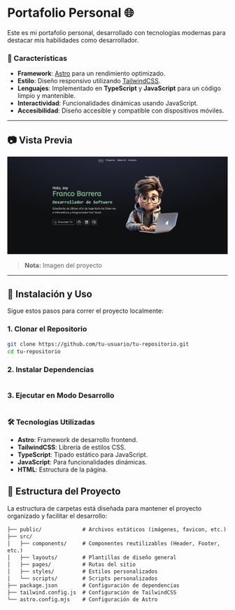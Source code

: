 # Portafolio Personal 🌐

Este es mi portafolio personal, desarrollado con tecnologías modernas para destacar mis habilidades como desarrollador.

### 🌟 Características

- **Framework**: [Astro](https://astro.build/) para un rendimiento optimizado.
- **Estilo**: Diseño responsivo utilizando [TailwindCSS](https://tailwindcss.com/).
- **Lenguajes**: Implementado en **TypeScript** y **JavaScript** para un código limpio y mantenible.
- **Interactividad**: Funcionalidades dinámicas usando JavaScript.
- **Accesibilidad**: Diseño accesible y compatible con dispositivos móviles.

---

## 📷 Vista Previa

![Vista previa del portafolio](./public/images/photoPortfolio.png)

> **Nota:** Imagen del proyecto

---

## 🚀 Instalación y Uso

Sigue estos pasos para correr el proyecto localmente:

### 1. Clonar el Repositorio

```bash
git clone https://github.com/tu-usuario/tu-repositorio.git
cd tu-repositorio
```

### 2. Instalar Dependencias

```npm install

```

### 3. Ejecutar en Modo Desarrollo

```npm run dev

```

### 🛠️ Tecnologías Utilizadas

- **Astro**: Framework de desarrollo frontend.
- **TailwindCSS**: Librería de estilos CSS.
- **TypeScript**: Tipado estático para JavaScript.
- **JavaScript**: Para funcionalidades dinámicas.
- **HTML**: Estructura de la página.

## 📂 Estructura del Proyecto

La estructura de carpetas está diseñada para mantener el proyecto organizado y facilitar el desarrollo:

```plaintext
├── public/             # Archivos estáticos (imágenes, favicon, etc.)
├── src/
│   ├── components/     # Componentes reutilizables (Header, Footer, etc.)
│   ├── layouts/        # Plantillas de diseño general
│   ├── pages/          # Rutas del sitio
│   ├── styles/         # Estilos personalizados
│   └── scripts/        # Scripts personalizados
├── package.json        # Configuración de dependencias
├── tailwind.config.js  # Configuración de TailwindCSS
└── astro.config.mjs    # Configuración de Astro
```
